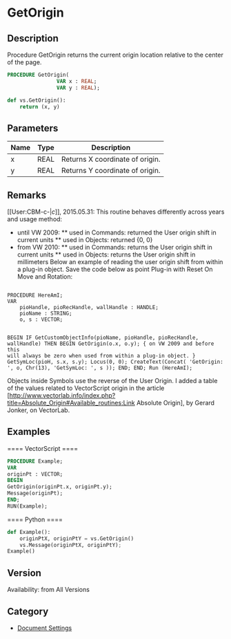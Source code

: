 # GetOrigin

## Description
Procedure GetOrigin returns the current origin location relative to the center of the page.

```pascal
PROCEDURE GetOrigin(
				VAR x : REAL;
				VAR y : REAL);
```

```python
def vs.GetOrigin():
    return (x, y)
```

## Parameters
|Name|Type|Description|
|---|---|---|
|x|REAL|Returns X coordinate of origin.|
|y|REAL|Returns Y coordinate of origin.|

## Remarks
[[User:CBM-c-|_c_]], 2015.05.31: 
This routine behaves differently across years and usage method:
* until VW 2009:
** used in Commands: returned the User origin shift in current units
** used in Objects: returned {0, 0}
* from VW 2010:
** used in Commands: returns the User origin shift in current units
** used in Objects:  returns the User origin shift in millimeters
Below an example of reading the user origin shift from within a plug-in object. Save the code below as point Plug-in with Reset On Move and Rotation:
<code lang="pas">
PROCEDURE HereAmI;
VAR
	pioHandle, pioRecHandle, wallHandle : HANDLE;
	pioName : STRING;
	o, s : VECTOR;

BEGIN
     IF GetCustomObjectInfo(pioName, pioHandle, pioRecHandle, wallHandle) THEN BEGIN
          GetOrigin(o.x, o.y); { on VW 2009 and before this will always be zero when used from within a plug-in object. }
          GetSymLoc(pioH, s.x, s.y);
          Locus(0, 0);
          CreateText(Concat(
               'GetOrigin: ', o, Chr(13), 
               'GetSymLoc: ', s	
          ));
     END;
END;
Run (HereAmI);
</code>

Objects inside Symbols use the reverse of the User Origin. I added a table of the values related to VectorScript origin in the article [http://www.vectorlab.info/index.php?title=Absolute_Origin#Available_routines:Link Absolute Origin], by Gerard Jonker, on VectorLab.

## Examples
==== VectorScript ====
```pascal
PROCEDURE Example;
VAR
originPt : VECTOR;
BEGIN
GetOrigin(originPt.x, originPt.y);
Message(originPt);
END;
RUN(Example);
```
==== Python ====
```python
def Example():
	originPtX, originPtY = vs.GetOrigin()
	vs.Message(originPtX, originPtY);
Example()
```

## Version
Availability: from All Versions

## Category
* [Document Settings](../Categories/Document%20Settings.md)

